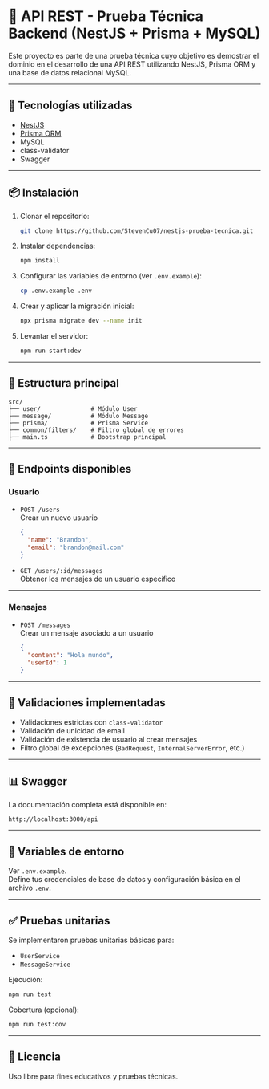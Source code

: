 # 🧪 API REST - Prueba Técnica Backend (NestJS + Prisma + MySQL)

Este proyecto es parte de una prueba técnica cuyo objetivo es demostrar el dominio en el desarrollo de una API REST utilizando NestJS, Prisma ORM y una base de datos relacional MySQL.

---

## 🚀 Tecnologías utilizadas

- [NestJS](https://nestjs.com/)
- [Prisma ORM](https://www.prisma.io/)
- MySQL
- class-validator
- Swagger

---

## 📦 Instalación

1. Clonar el repositorio:
   ```bash
   git clone https://github.com/StevenCu07/nestjs-prueba-tecnica.git
   ```

2. Instalar dependencias:
   ```bash
   npm install
   ```

3. Configurar las variables de entorno (ver `.env.example`):
   ```bash
   cp .env.example .env
   ```

4. Crear y aplicar la migración inicial:
   ```bash
   npx prisma migrate dev --name init
   ```

5. Levantar el servidor:
   ```bash
   npm run start:dev
   ```

---

## 🔧 Estructura principal

```
src/
├── user/              # Módulo User
├── message/           # Módulo Message
├── prisma/            # Prisma Service
├── common/filters/    # Filtro global de errores
├── main.ts            # Bootstrap principal
```

---

## 📮 Endpoints disponibles

### Usuario

- `POST /users`  
  Crear un nuevo usuario
  ```json
  {
    "name": "Brandon",
    "email": "brandon@mail.com"
  }
  ```

- `GET /users/:id/messages`  
  Obtener los mensajes de un usuario específico

---

### Mensajes

- `POST /messages`  
  Crear un mensaje asociado a un usuario
  ```json
  {
    "content": "Hola mundo",
    "userId": 1
  }
  ```

---

## 📑 Validaciones implementadas

- Validaciones estrictas con `class-validator`
- Validación de unicidad de email
- Validación de existencia de usuario al crear mensajes
- Filtro global de excepciones (`BadRequest`, `InternalServerError`, etc.)

---

## 📊 Swagger

La documentación completa está disponible en:

```
http://localhost:3000/api
```

---

## 📁 Variables de entorno

Ver `.env.example`.  
Define tus credenciales de base de datos y configuración básica en el archivo `.env`.

---

## ✅ Pruebas unitarias

Se implementaron pruebas unitarias básicas para:

- `UserService`
- `MessageService`

Ejecución:

```bash
npm run test
```

Cobertura (opcional):

```bash
npm run test:cov
```

---

## 📃 Licencia

Uso libre para fines educativos y pruebas técnicas.